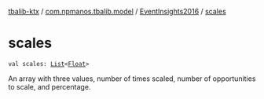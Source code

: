 [tbalib-ktx](../../index.md) / [com.npmanos.tbalib.model](../index.md) / [EventInsights2016](index.md) / [scales](./scales.md)

# scales

`val scales: `[`List`](https://kotlinlang.org/api/latest/jvm/stdlib/kotlin.collections/-list/index.html)`<`[`Float`](https://kotlinlang.org/api/latest/jvm/stdlib/kotlin/-float/index.html)`>`

An array with three values, number of times scaled, number of opportunities to scale, and percentage.

